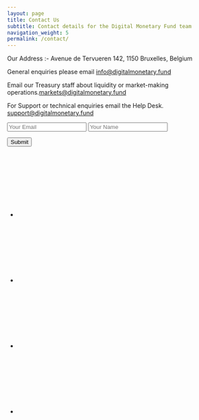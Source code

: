 ```yaml
---
layout: page
title: Contact Us
subtitle: Contact details for the Digital Monetary Fund team
navigation_weight: 5
permalink: /contact/
---
```


Our Address :- Avenue de Tervueren 142, 
1150 Bruxelles, 
Belgium

General enquiries please email <a href="mailto: info@digitalmonetary.fund">info@digitalmonetary.fund</a>

Email our Treasury staff about liquidity or market-making operations.<a href="mailto: markets@digitalmonetary.fund">markets@digitalmonetary.fund</a>

For Support or technical enquiries email the Help Desk. <a href="mailto: support@digitalmonetary.fund">support@digitalmonetary.fund</a>

<form accept-charset="UTF-8" action="https://formkeep.com/f/dfa95f1d559c" method="POST">
  <input type="email" name="email" placeholder="Your Email">

  <input type="text" name="name" placeholder="Your Name">

  <input type="hidden" name="utf8" value="✓">

  <button type="submit">Submit</button>
</form>



<ul class="social-media-list">

  <li><a rel="me" href="https://www.facebook.com/Digital-Monetary-Fund-111060390635996/" target="_blank" title="{{ social.facebook | escape }}"><svg class="svg-icon grey"><use xlink:href="{{ '/assets/minima-social-icons.svg#facebook' | relative_url }}"></use></svg></a></li>

  <li><a rel="me" href="https://github.com/Digital-Monetary-Fund/" target="_blank" title="{{ social.github | escape }}"><svg class="svg-icon grey"><use xlink:href="{{ '/assets/minima-social-icons.svg#github' | relative_url }}"></use></svg></a></li>

  <li><a rel="me" href="https://www.linkedin.com/company/digital-monetary-fund/" target="_blank" title="{{ social.linkedin | escape }}"><svg class="svg-icon grey"><use xlink:href="{{ '/assets/minima-social-icons.svg#linkedin' | relative_url }}"></use></svg></a></li>

  <li><a rel="me" href="https://twitter.com/MonetaryDigital" target="_blank" title="{{ social.twitter | escape }}"><svg class="svg-icon grey"><use xlink:href="{{ '/assets/minima-social-icons.svg#twitter' | relative_url }}"></use></svg></a></li>
</ul>

